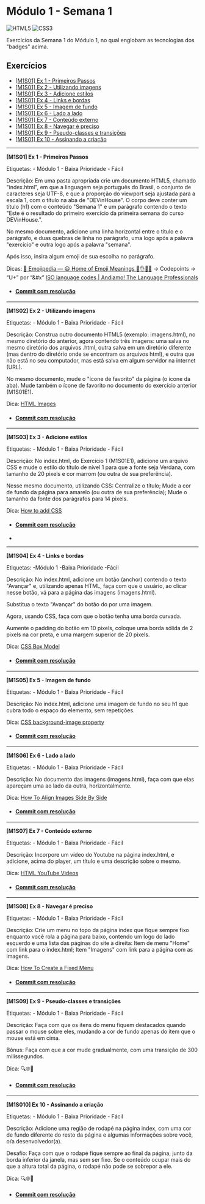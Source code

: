 # Módulo 1 - Semana 1

![HTML5](https://img.shields.io/badge/html5-E34F26?style=for-the-badge&logo=html5&logoColor=black)
![CSS3](https://img.shields.io/badge/css3-1572B6?style=for-the-badge&logo=css3&logoColor=black)

Exercícios da Semana 1 do Módulo 1, no qual englobam as tecnologias dos "badges" acima.

## Exercícios

 - [[M1S01] Ex 1 - Primeiros Passos](#exercise1)
 - [[M1S01] Ex 2 - Utilizando imagens](#exercise2)
 - [[M1S01] Ex 3 - Adicione estilos](#exercise3)
 - [[M1S01] Ex 4 - Links e bordas](#exercise4)
 - [[M1S01] Ex 5 - Imagem de fundo](#exercise5)
 - [[M1S01] Ex 6 - Lado a lado](#exercise6)
 - [[M1S01] Ex 7 - Conteúdo externo](#exercise7)
 - [[M1S01] Ex 8 - Navegar é preciso](#exercise8)
 - [[M1S01] Ex 9 - Pseudo-classes e transições](#exercise9)
 - [[M1S01] Ex 10 - Assinando a criação](#exercise10)

____________

<strong id="exercise1">[M1S01] Ex 1 - Primeiros Passos</strong>

Etiquetas:
    - Módulo 1
    - Baixa Prioridade
    - Fácil

Descrição:
Em uma pasta apropriada crie um documento HTML5, chamado "index.html", em que a linguagem seja português do Brasil, o conjunto de caracteres seja UTF-8, e que a proporção do viewport seja ajustada para a escala 1, com o título na aba de "DEVinHouse". O corpo deve conter um título (h1) com o conteúdo "Semana 1" e um parágrafo contendo o texto "Este é o resultado do primeiro exercício da primeira semana do curso DEVinHouse.".

No mesmo documento, adicione uma linha horizontal entre o título e o parágrafo, e duas quebras de linha no parágrafo, uma logo após a palavra "exercício" e outra logo após a palavra "semana".

Após isso, insira algum emoji de sua escolha no parágrafo.

Dicas:
[📙 Emojipedia — 😃 Home of Emoji Meanings 💁👌🎍😍](https://emojipedia.org/)
-> Codepoints -> “U+” por “&#x”
[ISO language codes | Andiamo! The Language Professionals](https://www.andiamo.co.uk/resources/iso-language-codes)

- #### [Commit com resolução](https://github.com/xDouglas90/devinhouse/commit/85c73b4de734ebbdc8e57c96e996aaf0186a01cb)

____________

<strong id="exercise2">[M1S02] Ex 2 - Utilizando imagens</strong>

Etiquetas:
    - Módulo 1
    - Baixa Prioridade
    - Fácil

Descrição:
Construa outro documento HTML5 (exemplo: imagens.html), no mesmo diretório do anterior, agora contendo três imagens: uma salva no mesmo diretório dos arquivos .html, outra salva em um diretório diferente (mas dentro do diretório onde se encontram os arquivos html), e outra que não está no seu computador, mas está salva em algum servidor na internet (URL).

No mesmo documento, mude o "ícone de favorito" da página (o ícone da aba). Mude também o ícone de favorito no documento do exercício anterior (M1S01E1).

Dica:
[HTML Images](https://www.w3schools.com/html/html_images.asp)

- #### [Commit com resolução](https://github.com/xDouglas90/devinhouse/commit/f7a6f3a61f1dfe5cc28513981947ba28f20d55a1)

____________

<strong id="exercise3">[M1S03] Ex 3 - Adicione estilos</strong>

Etiquetas:
    - Módulo 1
    - Baixa Prioridade
    - Fácil

Descrição:
No index.html, do Exercício 1 (M1S01E1), adicione um arquivo CSS e mude o estilo do título de nível 1 para que a fonte seja Verdana, com tamanho de 20 pixels e cor marrom (ou outra de sua preferência).

Nesse mesmo documento, utilizando CSS:
Centralize o título;
Mude a cor de fundo da página para amarelo (ou outra de sua preferência);
Mude o tamanho da fonte dos parágrafos para 14 pixels.

Dica:
[How to add CSS](https://www.w3schools.com/css/css_howto.asp)

- #### [Commit com resolução](https://github.com/xDouglas90/devinhouse/commit/970e6a389d41f9f075c79a5e145cce35b63f84f2)
- 
____________

<strong id="exercise4">[M1S04] Ex 4 - Links e bordas</strong>

Etiquetas:
    -Módulo 1
    -Baixa Prioridade
    -Fácil

Descrição:
No index.html, adicione um botão (anchor) contendo o texto "Avançar" e, utilizando apenas HTML, faça com que o usuário, ao clicar nesse botão, vá para a página das imagens (imagens.html).

Substitua o texto "Avançar" do botão do por uma imagem.

Agora, usando CSS, faça com que o botão tenha uma borda curvada.

Aumente o padding do botão em 10 pixels, coloque uma borda sólida de 2 pixels na cor preta, e uma margem superior de 20 pixels.

Dica:
[CSS Box Model](https://www.w3schools.com/css/css_boxmodel.asp)

- #### [Commit com resolução](https://github.com/xDouglas90/devinhouse/commit/46df6ba8c85da9484488c4d3b438177239c56ff1)

____________

<strong id="exercise5">[M1S05] Ex 5 - Imagem de fundo</strong>

Etiquetas:
    - Módulo 1
    - Baixa Prioridade
    - Fácil

Descrição:
No index.html, adicione uma imagem de fundo no seu h1 que cubra todo o espaço do elemento, sem repetições.

Dica:
[CSS background-image property](https://www.w3schools.com/cssref/pr_background-image.asp)

- #### [Commit com resolução](https://github.com/xDouglas90/devinhouse/commit/2da28917e0016f2be41a2d539821ef169f644add)

____________

<strong id="exercise6">[M1S06] Ex 6 - Lado a lado</strong>

Etiquetas:
    - Módulo 1
    - Baixa Prioridade
    - Fácil

Descrição:
No documento das imagens (imagens.html), faça com que elas apareçam uma ao lado da outra, horizontalmente.

Dica:
[How To Align Images Side By Side](https://www.w3schools.com/howto/howto_css_images_side_by_side.asp)

- #### [Commit com resolução](https://github.com/xDouglas90/devinhouse/commit/79c4bec27572f9bd2210dab5318f8415eb8ceba4)

____________

<strong id="exercise7">[M1S07] Ex 7 - Conteúdo externo</strong>

Etiquetas:
    - Módulo 1
    - Baixa Prioridade
    - Fácil

Descrição:
Incorpore um vídeo do Youtube na página index.html, e adicione, acima do player, um título e uma descrição sobre o mesmo.

Dica:
[HTML YouTube Videos](https://www.w3schools.com/html/html_youtube.asp)

- #### [Commit com resolução](https://github.com/xDouglas90/devinhouse/commit/87c1822e7b49d3e9b62f78dba2c7ba407e7ad8e6)

____________

<strong id="exercise8">[M1S08] Ex 8 - Navegar é preciso</strong>

Etiquetas:
    - Módulo 1
    - Baixa Prioridade
    - Fácil

Descrição:
Crie um menu no topo da página index que fique sempre fixo enquanto você rola a página para baixo, contendo um logo do lado esquerdo e uma lista das páginas do site à direita:
Item de menu "Home" com link para o index.html;
Item "Imagens" com link para a página com as imagens.

Dica:
[How To Create a Fixed Menu](https://www.w3schools.com/howto/howto_css_fixed_menu.asp)

- #### [Commit com resolução](https://github.com/xDouglas90/devinhouse/commit/509457af312fbd22224b0d936acafd67b4ab9a7f)

____________

<strong id="exercise9">[M1S09] Ex 9 - Pseudo-classes e transições</strong>

Etiquetas:
    - Módulo 1
    - Baixa Prioridade
    - Fácil

Descrição:
Faça com que os itens do menu fiquem destacados quando passar o mouse sobre eles, mudando a cor de fundo apenas do item que o mouse está em cima.

Bônus: Faça com que a cor mude gradualmente, com uma transição de 300 milissegundos.

Dica:
🔍🌐🤭

- #### [Commit com resolução](https://github.com/xDouglas90/devinhouse/commit/4dd810047ae40b6dd7b69ee84d80b1c76cd1de3e)

____________

<strong id="exercise10">[M1S010] Ex 10 - Assinando a criação</strong>

Etiquetas:
    - Módulo 1
    - Baixa Prioridade
    - Fácil

Descrição:
Adicione uma região de rodapé na página index, com uma cor de fundo diferente do resto da página e algumas informações sobre você, o/a desenvolvedor(a).

Desafio: Faça com que o rodapé fique sempre ao final da página, junto da borda inferior da janela, mas sem ser fixo. Se o conteúdo ocupar mais do que a altura total da página, o rodapé não pode se sobrepor a ele.

Dica: 
🔍🌐🤭

- #### [Commit com resolução](https://github.com/xDouglas90/devinhouse/commit/d59016a133dbb13958e5d713b3fd2ba1c2b354fa)
